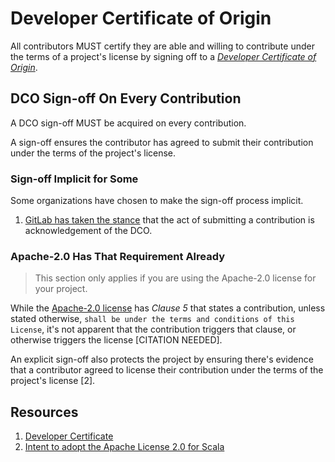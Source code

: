 # Developer Certificate of Origin

All contributors MUST certify they are able and willing to contribute under the terms of a project's license by signing off to a [_Developer Certificate of Origin_](https://developercertificate.org/).

## DCO Sign-off On Every Contribution

A DCO sign-off MUST be acquired on every contribution.

A sign-off ensures the contributor has agreed to submit their contribution under the terms of the project's license.

### Sign-off Implicit for Some

Some organizations have chosen to make the sign-off process implicit.

1. [GitLab has taken the stance](https://gitlab.com/gitlab-org/gitlab-ce/issues/43293#note_90822944) that the act of submitting a contribution is acknowledgement of the DCO.

### Apache-2.0 Has That Requirement Already

> This section only applies if you are using the Apache-2.0 license for your project.

While the [Apache-2.0 license](https://www.apache.org/licenses/LICENSE-2.0.html) has _Clause 5_ that states a contribution, unless stated otherwise, `shall be under the terms and conditions of this License`, it's not apparent that the contribution triggers that clause, or otherwise triggers the license [CITATION NEEDED].

An explicit sign-off also protects the project by ensuring there's evidence that a contributor agreed to license their contribution under the terms of the project's license [2].

## Resources

1. [Developer Certificate](https://developercertificate.org/)
2. [Intent to adopt the Apache License 2.0 for Scala](https://www.scala-lang.org/news/license-change.html)
